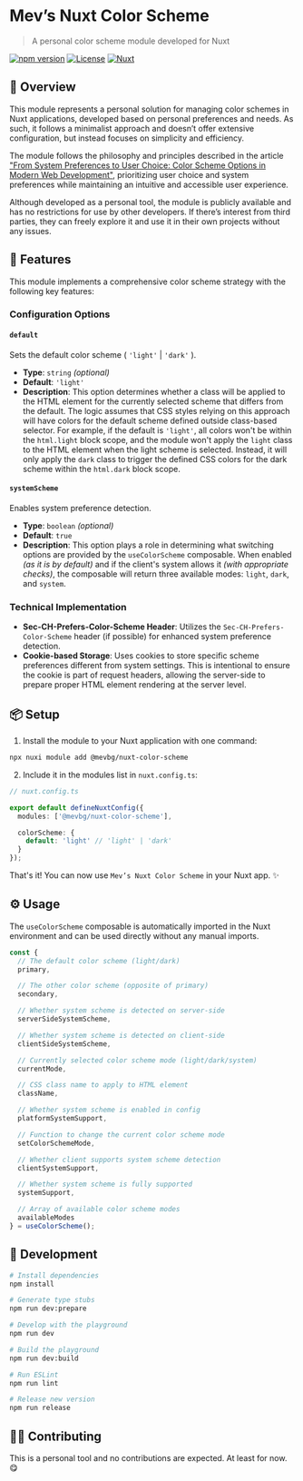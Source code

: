 # Mev’s Nuxt Color Scheme

> A personal color scheme module developed for Nuxt

[![npm version][npm-version-src]][npm-version-href]
[![License][license-src]][license-href]
[![Nuxt][nuxt-src]][nuxt-href]

## 🎯 Overview

This module represents a personal solution for managing color schemes in Nuxt applications, developed based on personal preferences and needs. As such, it follows a minimalist approach and doesn’t offer extensive configuration, but instead focuses on simplicity and efficiency.

The module follows the philosophy and principles described in the article ["From System Preferences to User Choice: Color Scheme Options in Modern Web Development"](https://medium.com/@mevbg/from-system-preferences-to-user-choice-color-scheme-options-in-modern-web-development-c316f9c49b04), prioritizing user choice and system preferences while maintaining an intuitive and accessible user experience.

Although developed as a personal tool, the module is publicly available and has no restrictions for use by other developers. If there’s interest from third parties, they can freely explore it and use it in their own projects without any issues.

## 🚀 Features

This module implements a comprehensive color scheme strategy with the following key features:

### Configuration Options

#### **`default`**

Sets the default color scheme ( `'light'` | `'dark'` ).

- **Type**: `string` _(optional)_
- **Default**: `'light'`
- **Description**: This option determines whether a class will be applied to the HTML element for the currently selected scheme that differs from the default. The logic assumes that CSS styles relying on this approach will have colors for the default scheme defined outside class-based selector. For example, if the default is `'light'`, all colors won't be within the `html.light` block scope, and the module won't apply the `light` class to the HTML element when the light scheme is selected. Instead, it will only apply the `dark` class to trigger the defined CSS colors for the dark scheme within the `html.dark` block scope.

#### **`systemScheme`**

Enables system preference detection.

- **Type**: `boolean` _(optional)_
- **Default**: `true`
- **Description**: This option plays a role in determining what switching options are provided by the `useColorScheme` composable. When enabled _(as it is by default)_ and if the client's system allows it _(with appropriate checks)_, the composable will return three available modes: `light`, `dark`, and `system`.

### Technical Implementation

- **Sec-CH-Prefers-Color-Scheme Header**:
  Utilizes the `Sec-CH-Prefers-Color-Scheme` header (if possible) for enhanced system preference detection.
- **Cookie-based Storage**:
  Uses cookies to store specific scheme preferences different from system settings. This is intentional to ensure the cookie is part of request headers, allowing the server-side to prepare proper HTML element rendering at the server level.

## 📦 Setup

1. Install the module to your Nuxt application with one command:

```bash
npx nuxi module add @mevbg/nuxt-color-scheme
```

2. Include it in the modules list in `nuxt.config.ts`:

```ts
// nuxt.config.ts

export default defineNuxtConfig({
  modules: ['@mevbg/nuxt-color-scheme'],

  colorScheme: {
    default: 'light' // 'light' | 'dark'
  }
});
```

That's it!
You can now use `Mev’s Nuxt Color Scheme` in your Nuxt app. ✨

## ⚙️ Usage

The `useColorScheme` composable is automatically imported in the Nuxt environment and can be used directly without any manual imports.

```ts
const {
  // The default color scheme (light/dark)
  primary,

  // The other color scheme (opposite of primary)
  secondary,

  // Whether system scheme is detected on server-side
  serverSideSystemScheme,

  // Whether system scheme is detected on client-side
  clientSideSystemScheme,

  // Currently selected color scheme mode (light/dark/system)
  currentMode,

  // CSS class name to apply to HTML element
  className,

  // Whether system scheme is enabled in config
  platformSystemSupport,

  // Function to change the current color scheme mode
  setColorSchemeMode,

  // Whether client supports system scheme detection
  clientSystemSupport,

  // Whether system scheme is fully supported
  systemSupport,

  // Array of available color scheme modes
  availableModes
} = useColorScheme();
```

## 🔧 Development

```bash
# Install dependencies
npm install

# Generate type stubs
npm run dev:prepare

# Develop with the playground
npm run dev

# Build the playground
npm run dev:build

# Run ESLint
npm run lint

# Release new version
npm run release
```

## 🤝🏻 Contributing

This is a personal tool and no contributions are expected.
At least for now. 😋

<!-- Badges -->

[npm-version-src]: https://img.shields.io/npm/v/%40mevbg%2Fnuxt-color-scheme/latest.svg?style=flat&colorA=020420&colorB=00DC82
[npm-version-href]: https://npmjs.com/package/@mevbg/nuxt-color-scheme
[license-src]: https://img.shields.io/npm/l/@mevbg/nuxt-color-scheme.svg?style=flat&colorA=020420&colorB=00DC82
[license-href]: https://github.com/mevbg/nuxt-color-scheme/blob/main/LICENSE
[nuxt-src]: https://img.shields.io/badge/Nuxt-020420?logo=nuxt.js
[nuxt-href]: https://nuxt.com
